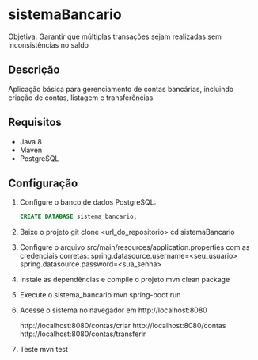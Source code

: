 # sistemaBancario
Objetiva: Garantir que múltiplas transações sejam realizadas sem inconsistências no saldo


## Descrição
Aplicação básica para gerenciamento de contas bancárias, incluindo criação de contas, listagem e transferências.

## Requisitos
- Java 8
- Maven
- PostgreSQL

## Configuração
1. Configure o banco de dados PostgreSQL:
   ```sql
   CREATE DATABASE sistema_bancario;
2. Baixe o projeto
   git clone <url_do_repositorio>
   cd sistemaBancario

3. Configure o arquivo src/main/resources/application.properties com as credenciais corretas:
    spring.datasource.username=<seu_usuario>
    spring.datasource.password=<sua_senha>

4. Instale as dependências e compile o projeto
   mvn clean package

5. Execute o sistema_bancario
   mvn spring-boot:run

6. Acesse o sistema no navegador em
   http://localhost:8080

   http://localhost:8080/contas/criar
	http://localhost:8080/contas
   http://localhost:8080/contas/transferir

7. Teste
   mvn test
